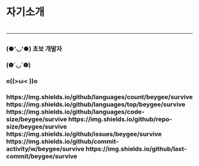 <h1> 자기소개 <h1>

<hr>
<h3>
(●'◡'●) 초보 개발자
<h3>
<h3>
(❁´◡`❁) 
<h3>
<h3>
o((>ω< ))o
<h3>
https://img.shields.io/github/languages/count/beygee/survive
https://img.shields.io/github/languages/top/beygee/survive
https://img.shields.io/github/languages/code-size/beygee/survive
https://img.shields.io/github/repo-size/beygee/survive
https://img.shields.io/github/issues/beygee/survive
https://img.shields.io/github/commit-activity/w/beygee/survive
https://img.shields.io/github/last-commit/beygee/survive
